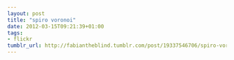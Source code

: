 ```yaml
---
layout: post
title: "spiro voronoi"
date: 2012-03-15T09:21:39+01:00
tags:
- flickr
tumblr_url: http://fabiantheblind.tumblr.com/post/19337546706/spiro-voronoi
---
```

